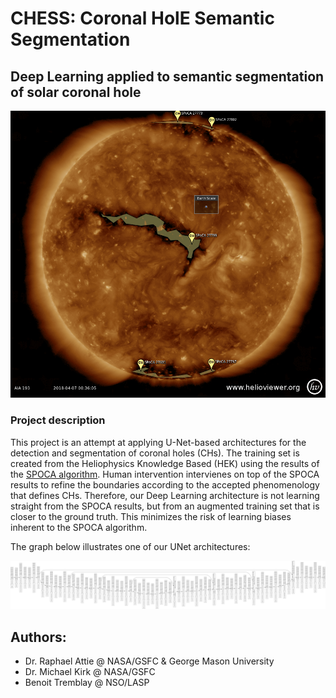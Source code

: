 # CHESS: Coronal HolE Semantic Segmentation

## Deep Learning applied to semantic segmentation of solar coronal hole

![Coronal hole and Active Regions viewed by the HEK](images/2018_04_07_00_36_12_AIA_193.png)

### Project description

This project is an attempt at applying U-Net-based architectures for the detection and segmentation of coronal holes (CHs). 
The training set is created from the Heliophysics Knowledge Based (HEK) using the results of the [SPOCA algorithm](https://www.aanda.org/articles/aa/abs/2014/01/aa21243-13/aa21243-13.html).
Human intervention intervienes on top of the SPOCA results to refine the boundaries according to the accepted phenomenology that defines CHs. 
Therefore, our Deep Learning architecture is not learning straight from the SPOCA results, but from an augmented training set that is closer to the ground truth. 
This minimizes the risk of learning biases inherent to the SPOCA algorithm.

The graph below illustrates one of our UNet architectures: 

![UNet Graph](images/U-Net_graph_same.png)


## Authors: 
- Dr. Raphael Attie @ NASA/GSFC & George Mason University
- Dr. Michael Kirk @ NASA/GSFC
- Benoit Tremblay @ NSO/LASP